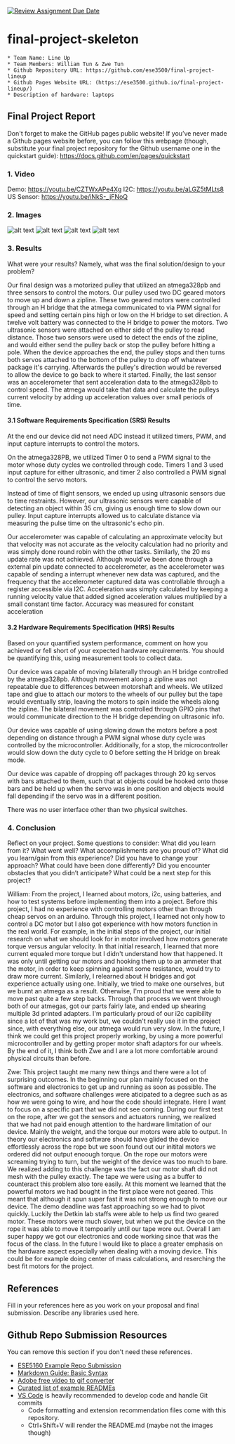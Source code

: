 [![Review Assignment Due Date](https://classroom.github.com/assets/deadline-readme-button-24ddc0f5d75046c5622901739e7c5dd533143b0c8e959d652212380cedb1ea36.svg)](https://classroom.github.com/a/2TmiRqwI)
# final-project-skeleton

    * Team Name: Line Up
    * Team Members: William Tun & Zwe Tun
    * Github Repository URL: https://github.com/ese3500/final-project-lineup
    * Github Pages Website URL: (https://ese3500.github.io/final-project-lineup/)
    * Description of hardware: laptops

## Final Project Report

Don't forget to make the GitHub pages public website!
If you’ve never made a Github pages website before, you can follow this webpage (though, substitute your final project repository for the Github username one in the quickstart guide):  <https://docs.github.com/en/pages/quickstart>

### 1. Video

Demo: https://youtu.be/CZTWxAPe4Xg
I2C: https://youtu.be/aLGZ5tMLts8
US Sensor: https://youtu.be/iNkS-_jFNoQ

### 2. Images
![alt text](https://github.com/ese3500/final-project-lineup/blob/751d02cdddba78f7090d7a660f3e2fa0d1aff0e5/BLock%20Diagram.jpg)
![alt text](https://github.com/ese3500/final-project-lineup/blob/751d02cdddba78f7090d7a660f3e2fa0d1aff0e5/Circuit%20Diagram.png)
![alt text](https://github.com/ese3500/final-project-lineup/blob/751d02cdddba78f7090d7a660f3e2fa0d1aff0e5/20240430_222506.jpg)
![alt text](https://github.com/ese3500/final-project-lineup/blob/751d02cdddba78f7090d7a660f3e2fa0d1aff0e5/20240430_222501.jpg)

### 3. Results

What were your results? Namely, what was the final solution/design to your problem?

Our final design was a motorized pulley that utilized an atmega328pb and three sensors to control the motors. Our pulley used two DC geared motors to move up and down a zipline. These two geared motors were controlled through an H bridge that the atmega communicated to via PWM signal for speed and setting certain pins high or low on the H bridge to set direction. A twelve volt battery was connected to the H bridge to power the motors. Two ultrasonic sensors were attached on either side of the pulley to read distance. Those two sensors were used to detect the ends of the zipline, and would either send the pulley back or stop the pulley before hitting a pole. When the device approaches the end, the pulley stops and then turns both servos attached to the bottom of the pulley to drop off whatever package it's carrying. Afterwards the pulley's direction would be reversed to allow the device to go back to where it started. Finally, the last sensor was an accelerometer that sent acceleration data to the atmega328pb to control speed. The atmega would take that data and calculate the pulleys current velocity by adding up acceleration values over small periods of time.  

#### 3.1 Software Requirements Specification (SRS) Results

At the end our device did not need ADC instead it utilized timers, PWM, and input capture interrupts to control the motors. 

On the atmega328PB, we utilized Timer 0 to send a PWM signal to the motor whose duty cycles we controlled through code. Timers 1 and 3 used input capture for either ultrasonic, and timer 2 also controlled a PWM signal to control the servo motors. 

Instead of time of flight sensors, we ended up using ultrasonic sensors due to time restraints. However, our ultrasonic sensors were capable of detecting an object within 35 cm, giving us enough time to slow down our pulley. Input capture interrupts allowed us to calculate distance via measuring the pulse time on the ultrasonic's echo pin. 

Our accelerometer was capable of calculating an approximate velocity but that velocity was not accurate as the velocity calculation had no priority and was simply done round robin with the other tasks. 
Similarly, the 20 ms update rate was not achieved. Although would've been done through a external pin update connected to accelerometer, as the accelerometer was capable of sending a interrupt whenever new data was captured, and the frequency that the accelerometer captured data was controllable through a register accessible via I2C. Acceleration was simply calculated by keeping a running velocity value that added signed acceleration values multiplied by a small constant time factor. Accuracy was measured for constant acceleration 


#### 3.2 Hardware Requirements Specification (HRS) Results

Based on your quantified system performance, comment on how you achieved or fell short of your expected hardware requirements. You should be quantifying this, using measurement tools to collect data.

Our device was capable of moving bilaterally through an H bridge controlled by the atmega328pb. Although movement along a zipline was not repeatable due to differences between motorshaft and wheels. We utilized tape and glue to attach our motors to the wheels of our pulley but the tape would eventually strip, leaving the motors to spin inside the wheels along the zipline. The bilateral movement was controlled through GPIO pins that would communicate direction to the H bridge depending on ultrasonic info. 

Our device was capable of using slowing down the motors before a post depending on distance through a PWM signal whose duty cycle was controlled by the microcontroller. Additionally, for a stop, the microcontroller would slow down the duty cycle to 0 before setting the H bridge on break mode. 

Our device was capable of dropping off packages through 20 kg servos with bars attached to them, such that at objects could be hooked onto those bars and be held up when the servo was in one position and objects would fall depending if the servo was in a different position. 

There was no user interface other than two physical switches. 

### 4. Conclusion

Reflect on your project. Some questions to consider: What did you learn from it? What went well? What accomplishments are you proud of? What did you learn/gain from this experience? Did you have to change your approach? What could have been done differently? Did you encounter obstacles that you didn’t anticipate? What could be a next step for this project?

William:
From the project, I learned about motors, i2c, using batteries, and how to test systems before implementing them into a project. Before this project, I had no experience with controlling motors other than through cheap servos on an arduino. Through this project, I learned not only how to control a DC motor but I also got experience with how motors function in the real world. For example, in the initial steps of the project, our initial research on what we should look for in motor involved how motors generate torque versus angular velocity. In that initial research, I learned that more current equaled more torque but I didn't understand how that happened.
It was only until getting our motors and hooking them up to an ammeter that the motor, in order to keep spinning against some resistance, would try to draw more current. Similarly, I relearned about H bridges and got experience actually using one. Initially, we tried to make one ourselves, but we burnt an atmega as a result. Otherwise, I'm proud that we were able to move past quite a few step backs. Through that process we went through both of our atmegas, got our parts fairly late, and ended up shearing multiple 3d printed adapters. I'm particularly proud of our i2c capibility since a lot of that was my work but, we couldn't really use it in the project since, with everything else, our atmega would run very slow. In the future, I think we could get this project properly working, by using a more powerful microcontroller and by getting proper motor shaft adaptors for our wheels. By the end of it, I think both Zwe and I are a lot more comfortable around physical circuits than before. 

Zwe:
This project taught me many new things and there were a lot of surprising outcomes. In the beginning our plan mainly focused on the software and electronics to get up and running as soon as possible. The electronics, and software challenges were aticipated to a degree such as as how we were going to wire, and how the code should integrate. Here I want to focus on a specific part that we did not see coming. During our first test on the rope, after we got the sensors and actuators running, we realized that we had not paid enough attention to the hardware limitation of our device. Mainly the weight, and the torque our motors were able to output. In theory our electronics and software should have glided the device effortlessly across the rope but we soon found out our initital motors we ordered did not output enoough torque. On the rope our motors were screaming trying to turn, but the weight of the device was too much to bare. We realized adding to this challenge was the fact our motor shaft did not mesh with the pulley exactly. The tape we were using as a buffer to counteract this problem also tore easily. At this moment we learned that the powerful motors we had bought in the first place were not geared. This meant that although it spun super fast it was not strong enough to move our device. The demo deadline was fast approaching so we had to pivot quickly. Luckily the Detkin lab staffs were able to help us find two geared motor. These motors were much slower, but when we put the device on the rope it was able to move it tempoarily until our tape wore out. Overall I am super happy we got our electronics and code working since that was the focus of the class. In the future I would like to place a greater emphasis on the hardware aspect especially when dealing with a moving device. This could be for example doing center of mass calculations, and reserching the best fit motors for the project.

## References

Fill in your references here as you work on your proposal and final submission. Describe any libraries used here.

## Github Repo Submission Resources

You can remove this section if you don't need these references.

* [ESE5160 Example Repo Submission](https://github.com/ese5160/example-repository-submission)
* [Markdown Guide: Basic Syntax](https://www.markdownguide.org/basic-syntax/)
* [Adobe free video to gif converter](https://www.adobe.com/express/feature/video/convert/video-to-gif)
* [Curated list of example READMEs](https://github.com/matiassingers/awesome-readme)
* [VS Code](https://code.visualstudio.com/) is heavily recommended to develop code and handle Git commits
  * Code formatting and extension recommendation files come with this repository.
  * Ctrl+Shift+V will render the README.md (maybe not the images though)
